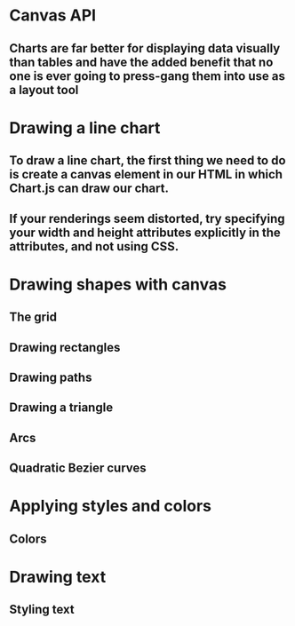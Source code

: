 #  Canvas API
## Charts are far better for displaying data visually than tables and have the added benefit that no one is ever going to press-gang them into use as a layout tool

# Drawing a line chart
## To draw a line chart, the first thing we need to do is create a canvas element in our HTML in which Chart.js can draw our chart.

## If your renderings seem distorted, try specifying your width and height attributes explicitly in the <canvas> attributes, and not using CSS.

# Drawing shapes with canvas
## The grid
## Drawing rectangles
## Drawing paths
## Drawing a triangle
## Arcs
## Quadratic Bezier curves

# Applying styles and colors
## Colors

# Drawing text
## Styling text
